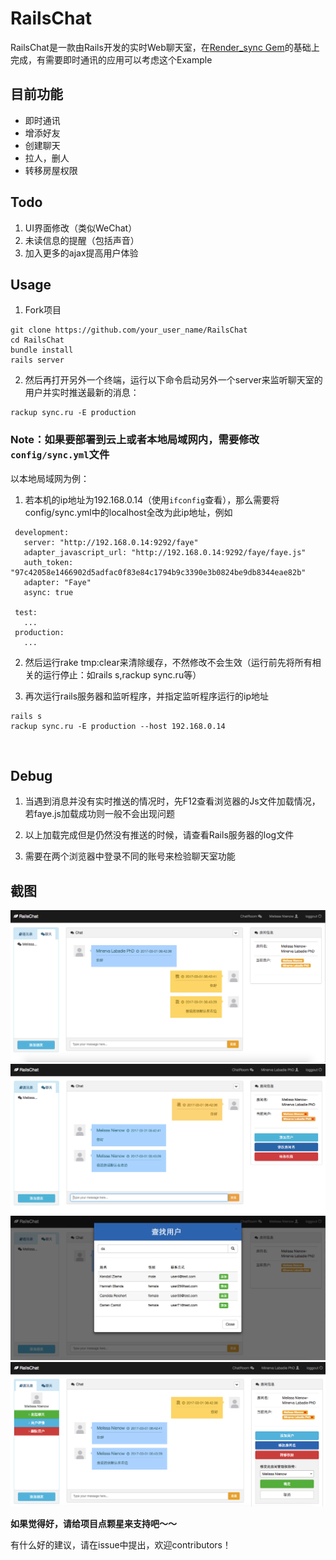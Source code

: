 # RailsChat

RailsChat是一款由Rails开发的实时Web聊天室，在[Render_sync Gem](https://github.com/chrismccord/render_sync)的基础上完成，有需要即时通讯的应用可以考虑这个Example

## 目前功能

* 即时通讯
* 增添好友
* 创建聊天
* 拉人，删人
* 转移房屋权限

## Todo

1. UI界面修改（类似WeChat）
2. 未读信息的提醒（包括声音）
3. 加入更多的ajax提高用户体验


## Usage 

1. Fork项目

  ```
  git clone https://github.com/your_user_name/RailsChat
  cd RailsChat
  bundle install
  rails server
  ```

2. 然后再打开另外一个终端，运行以下命令启动另外一个server来监听聊天室的用户并实时推送最新的消息：

  ```
  rackup sync.ru -E production
  ```

### Note：如果要部署到云上或者本地局域网内，需要修改`config/sync.yml`文件

以本地局域网为例：

1. 若本机的ip地址为192.168.0.14（使用`ifconfig`查看），那么需要将config/sync.yml中的localhost全改为此ip地址，例如
 
 ```
  development:
    server: "http://192.168.0.14:9292/faye"
    adapter_javascript_url: "http://192.168.0.14:9292/faye/faye.js"
    auth_token:  "97c42058e1466902d5adfac0f83e84c1794b9c3390e3b0824be9db8344eae82b"
    adapter: "Faye"
    async: true
    
  test:
    ...
  production:
    ...
  ```

2. 然后运行rake tmp:clear来清除缓存，不然修改不会生效（运行前先将所有相关的运行停止：如rails s,rackup sync.ru等）

3. 再次运行rails服务器和监听程序，并指定监听程序运行的ip地址

  ```
  rails s
  rackup sync.ru -E production --host 192.168.0.14 
  ```
  
## Debug

1. 当遇到消息并没有实时推送的情况时，先F12查看浏览器的Js文件加载情况，若faye.js加载成功则一般不会出现问题

2. 以上加载完成但是仍然没有推送的时候，请查看Rails服务器的log文件

3. 需要在两个浏览器中登录不同的账号来检验聊天室功能


## 截图

<img src="/lib/Snip20170301_2.png">

<img src="/lib/Snip20170301_3.png">

<img src="/lib/Snip20170301_4.png">

<img src="/lib/Snip20170301_5.png">



**如果觉得好，请给项目点颗星来支持吧～～** 

有什么好的建议，请在issue中提出，欢迎contributors！


